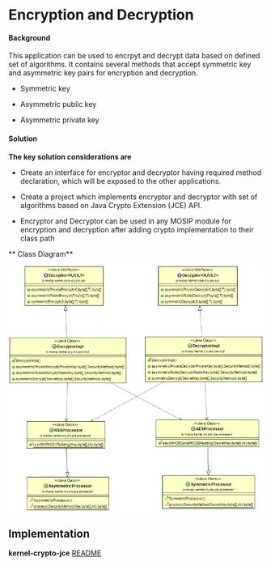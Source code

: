 ﻿# Encryption and Decryption

#### Background

This application can be used to encrpyt and decrypt data based on defined set of algorithms. It contains several methods that accept symmetric key and asymmetric key pairs for encryption and decryption.

- Symmetric key


- Asymmetric public key


- Asymmetric private key



#### Solution



**The key solution considerations are**


- Create an interface for encryptor and decryptor having required method declaration, which will be exposed to the other applications.


- Create a project which implements encryptor and decryptor with set of algorithms based on Java Crypto Extension (JCE) API.


- Encryptor and Decryptor can be used in any MOSIP module for encryption and decryption after adding crypto implementation to their class path



** Class Diagram**



![Class Diagram](_images/kernel-crypto-cd.png)




## Implementation


**kernel-crypto-jce** [README](../../kernel/kernel-crypto-jce/README.md)